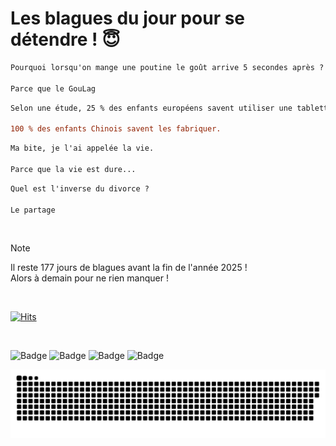 
<h1>Les blagues du jour pour se détendre ! 😇</h1>

```diff
Pourquoi lorsqu'on mange une poutine le goût arrive 5 secondes après ?

Parce que le GouLag
```

```diff
Selon une étude, 25 % des enfants européens savent utiliser une tablette. Ridicule :

100 % des enfants Chinois savent les fabriquer.
```

```diff
Ma bite, je l'ai appelée la vie.

Parce que la vie est dure...
```

```diff
Quel est l'inverse du divorce ?

Le partage
```

<br/>

> [!NOTE]
> Il reste 177 jours de blagues avant la fin de l'année 2025 ! <br/>
> Alors à demain pour ne rien manquer !

<br/>


[![Hits](https://hits.seeyoufarm.com/api/count/incr/badge.svg?url=https%3A%2F%2Fgithub.com%2FClems02%2Fhit-counter&count_bg=%23003E80&title_bg=%235C9FE1&icon=powershell.svg&icon_color=%23FFFFFF&title=Visite&edge_flat=false)](https://hits.seeyoufarm.com)


<br/>


![Badge](https://img.shields.io/badge/Last%20updated%20on-white?style=for-the-badge&logo=clockify)   ![Badge](https://img.shields.io/badge/08/07-white?style=for-the-badge) ![Badge](https://img.shields.io/badge/at-white?style=for-the-badge) ![Badge](https://img.shields.io/badge/03:36-white?style=for-the-badge)


<p align="center">
 <img width="1000" src="assets/github-snake.svg" alt="snake"/>
</p>

